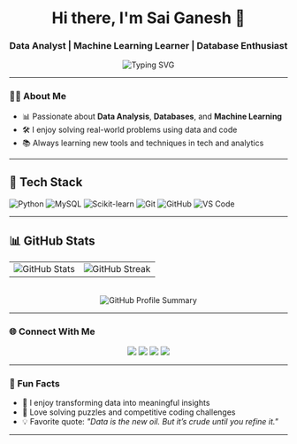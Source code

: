 <h1 align="center">Hi there, I'm Sai Ganesh 👋</h1>
<h3 align="center">Data Analyst | Machine Learning Learner | Database Enthusiast</h3>

<p align="center">
  <img src="https://readme-typing-svg.demolab.com?font=Fira+Code&weight=600&pause=1000&color=00F7FF&center=true&vCenter=true&width=435&lines=Turning+data+into+insights.;Exploring+Machine+Learning.;Mastering+Databases.;Building+useful+projects!" alt="Typing SVG" />
</p>

---

### 🧑‍💻 About Me

- 📊 Passionate about **Data Analysis**, **Databases**, and **Machine Learning**
- 🛠️ I enjoy solving real-world problems using data and code
- 📚 Always learning new tools and techniques in tech and analytics

---

## 💼 Tech Stack

<p align="left">
  <img src="https://img.shields.io/badge/Python-3776AB?style=for-the-badge&logo=python&logoColor=yellow" alt="Python" />
  <img src="https://img.shields.io/badge/MySQL-00000F?style=for-the-badge&logo=mysql&logoColor=white" alt="MySQL" />
  <img src="https://img.shields.io/badge/Scikit--Learn-F7931E?style=for-the-badge&logo=scikit-learn&logoColor=white" alt="Scikit-learn" />
  <img src="https://img.shields.io/badge/Git-F05032?style=for-the-badge&logo=git&logoColor=white" alt="Git" />
  <img src="https://img.shields.io/badge/GitHub-181717?style=for-the-badge&logo=github&logoColor=white" alt="GitHub" />
  <img src="https://img.shields.io/badge/VS_Code-007ACC?style=for-the-badge&logo=visual-studio-code&logoColor=white" alt="VS Code" />
</p>


---

<h2>📊 GitHub Stats</h2>

<div align="center">

  <table>
    <tr>
      <td align="center">
        <img src="https://github-readme-stats.vercel.app/api?username=SaiGanesh1809&show_icons=true&theme=tokyonight&hide_border=true&count_private=true" alt="GitHub Stats" />
      </td>
      <td align="center">
        <img src="https://github-readme-streak-stats.herokuapp.com/?user=SaiGanesh1809&theme=tokyonight&hide_border=true" alt="GitHub Streak" />
      </td>
    </tr>
  </table>

  <br/>

  <img src="https://github-profile-summary-cards.vercel.app/api/cards/profile-details?username=SaiGanesh1809&theme=tokyonight" alt="GitHub Profile Summary" />

</div>



---

### 🌐 Connect With Me

<p align="center">
  <a href="https://www.linkedin.com/in/ganeshgudibanda" target="_blank"><img src="https://img.shields.io/badge/LinkedIn-blue?style=for-the-badge&logo=linkedin" /></a>
  <a href="https://leetcode.com/ganesh1805/" target="_blank"><img src="https://img.shields.io/badge/LeetCode-orange?style=for-the-badge&logo=leetcode" /></a>
  <a href="https://www.hackerrank.com/ganeshgudibanda1" target="_blank"><img src="https://img.shields.io/badge/HackerRank-2EC866?style=for-the-badge&logo=hackerrank" /></a>
  <a href="https://github.com/SaiGanesh1809" target="_blank"><img src="https://img.shields.io/badge/GitHub-100000?style=for-the-badge&logo=github" /></a>
</p>

---

### 💬 Fun Facts

- 🧠 I enjoy transforming data into meaningful insights
- 🧩 Love solving puzzles and competitive coding challenges
- 💡 Favorite quote: *"Data is the new oil. But it’s crude until you refine it."*

---

